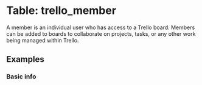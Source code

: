 # Table: trello_member

A member is an individual user who has access to a Trello board. Members can be added to boards to collaborate on projects, tasks, or any other work being managed within Trello.

## Examples

### Basic info
